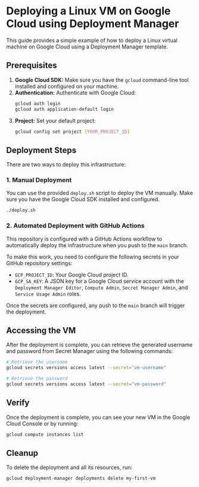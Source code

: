 
# Deploying a Linux VM on Google Cloud using Deployment Manager

This guide provides a simple example of how to deploy a Linux virtual machine on Google Cloud using a Deployment Manager template.

## Prerequisites

1.  **Google Cloud SDK:** Make sure you have the `gcloud` command-line tool installed and configured on your machine.
2.  **Authentication:** Authenticate with Google Cloud:
    ```bash
    gcloud auth login
    gcloud auth application-default login
    ```
3.  **Project:** Set your default project:
    ```bash
    gcloud config set project [YOUR_PROJECT_ID]
    ```

## Deployment Steps

There are two ways to deploy this infrastructure:

### 1. Manual Deployment

You can use the provided `deploy.sh` script to deploy the VM manually. Make sure you have the Google Cloud SDK installed and configured.

```bash
./deploy.sh
```

### 2. Automated Deployment with GitHub Actions

This repository is configured with a GitHub Actions workflow to automatically deploy the infrastructure when you push to the `main` branch.

To make this work, you need to configure the following secrets in your GitHub repository settings:

*   `GCP_PROJECT_ID`: Your Google Cloud project ID.
*   `GCP_SA_KEY`: A JSON key for a Google Cloud service account with the `Deployment Manager Editor`, `Compute Admin`, `Secret Manager Admin`, and `Service Usage Admin` roles.

Once the secrets are configured, any push to the `main` branch will trigger the deployment.

## Accessing the VM

After the deployment is complete, you can retrieve the generated username and password from Secret Manager using the following commands:

```bash
# Retrieve the username
gcloud secrets versions access latest --secret="vm-username"

# Retrieve the password
gcloud secrets versions access latest --secret="vm-password"
```

## Verify

Once the deployment is complete, you can see your new VM in the Google Cloud Console or by running:

```bash
gcloud compute instances list
```

## Cleanup

To delete the deployment and all its resources, run:

```bash
gcloud deployment-manager deployments delete my-first-vm
```
